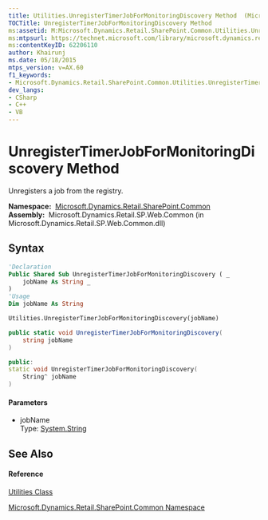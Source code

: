 ```yaml
---
title: Utilities.UnregisterTimerJobForMonitoringDiscovery Method  (Microsoft.Dynamics.Retail.SharePoint.Common)
TOCTitle: UnregisterTimerJobForMonitoringDiscovery Method
ms:assetid: M:Microsoft.Dynamics.Retail.SharePoint.Common.Utilities.UnregisterTimerJobForMonitoringDiscovery(System.String)
ms:mtpsurl: https://technet.microsoft.com/library/microsoft.dynamics.retail.sharepoint.common.utilities.unregistertimerjobformonitoringdiscovery(v=AX.60)
ms:contentKeyID: 62206110
author: Khairunj
ms.date: 05/18/2015
mtps_version: v=AX.60
f1_keywords:
- Microsoft.Dynamics.Retail.SharePoint.Common.Utilities.UnregisterTimerJobForMonitoringDiscovery
dev_langs:
- CSharp
- C++
- VB
---
```


# UnregisterTimerJobForMonitoringDiscovery Method

Unregisters a job from the registry.

**Namespace:**  [Microsoft.Dynamics.Retail.SharePoint.Common](microsoft-dynamics-retail-sharepoint-common-namespace.md)  
**Assembly:**  Microsoft.Dynamics.Retail.SP.Web.Common (in Microsoft.Dynamics.Retail.SP.Web.Common.dll)

## Syntax

``` vb
'Declaration
Public Shared Sub UnregisterTimerJobForMonitoringDiscovery ( _
    jobName As String _
)
'Usage
Dim jobName As String

Utilities.UnregisterTimerJobForMonitoringDiscovery(jobName)
```

``` csharp
public static void UnregisterTimerJobForMonitoringDiscovery(
    string jobName
)
```

``` c++
public:
static void UnregisterTimerJobForMonitoringDiscovery(
    String^ jobName
)
```

#### Parameters

  - jobName  
    Type: [System.String](https://technet.microsoft.com/library/s1wwdcbf\(v=ax.60\))  

## See Also

#### Reference

[Utilities Class](utilities-class-microsoft-dynamics-retail-sharepoint-common.md)

[Microsoft.Dynamics.Retail.SharePoint.Common Namespace](microsoft-dynamics-retail-sharepoint-common-namespace.md)

